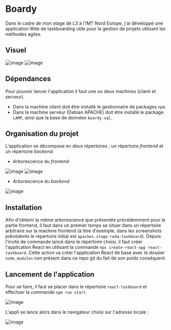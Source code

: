 # Boardy

Dans le cadre de mon stage de L3 à l'IMT Nord Europe, j'ai développé une application Web de taskboarding utile pour la gestion de projets utilisant les méthodes agiles.

## Visuel
![image](https://user-images.githubusercontent.com/71394086/162967770-e83b22da-5e9a-48a6-a09e-5f4b870942a5.png)
![image](https://user-images.githubusercontent.com/71394086/162967869-cd0f43ec-c0f6-4339-a8aa-d9e5e7324927.png)

## Dépendances

Pour pouvoir lancer l'application il faut une ou deux machines (client et serveur).
- Dans la machine client doit être installé le gestionnaire de packages `npm`.
- Dans la machine serveur (Debian APACHE) doit être installé le package `LAMP`, ainsi que la base de données `boardy.sql`.

## Organisation du projet

L'application se décompose en deux répertoires : un répertoire *frontend* et un répertoire *backend*.

- Arborescence du *frontend*

 ![image](https://user-images.githubusercontent.com/71394086/131319346-57525d6e-babb-40af-8ced-433bc7f4029c.png)
 ![image](https://user-images.githubusercontent.com/71394086/131320029-75dcc3ca-3373-4ec8-885a-f55a7fe9e24b.png)

- Arborescence du *backend*

![image](https://user-images.githubusercontent.com/71394086/131320162-43f29dfc-7b0e-4667-bc86-27eec759b969.png)

## Installation

Afin d'obtenir la même arborescence que présentée précédemment pour la partie frontend, il faut dans un premier temps se situer dans un répertoire arbitraire sur la machine frontend (à titre d'exemple, dans les screenshots précédents le répertoire initial est `apaches.stage-reda-taskboard`).
Depuis l'invite de commande lancé dans le répertoire choisi, il faut créer l'application React en utilisant la commande `npx create-react-app react-taskboard`.
Cette action va créer l'application React de base avec le dossier `node_modules` non présent dans ce repo git du fait de son poids conséquent.

## Lancement de l'application

Pour se faire, il faut se placer dans le répertoire `react-taskboard` et effectuer la commande `npm run start`.

![image](https://user-images.githubusercontent.com/71394086/131320934-c8b1ddd6-bde4-4d24-b594-1fa97088e528.png)

L'appli se lance alors dans le navigateur choisi sur l'adresse locale :

![image](https://user-images.githubusercontent.com/71394086/131321976-f102be4c-7c67-41b6-9a21-8f0bfba525ce.png)


